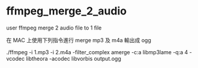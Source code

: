 ffmpeg_merge_2_audio
====================

user ffmpeg merge 2 audio file to 1 file

在 MAC 上使用下列指令進行 merge mp3 及 m4a 輸出成 ogg

./ffmpeg -i 1.mp3 -i 2.m4a -filter_complex amerge -c:a libmp3lame -q:a 4 -vcodec libtheora -acodec libvorbis output.ogg
